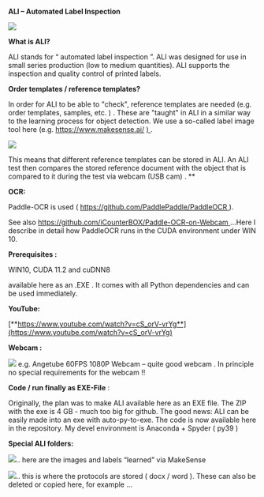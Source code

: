 ﻿**ALI – Automated Label Inspection**

![](Aspose.Words.487dc5ca-18a0-48e3-9c2d-0a507fcf4e50.001.png)

**What is ALI?**

ALI stands for “ automated label inspection ”. ALI was designed for use in small series production (low to medium quantities). ALI supports the inspection and quality control of printed labels.

**Order templates / reference templates?**

In order for ALI to be able to "check", reference templates are needed (e.g. order templates, samples, etc. ) . These are "taught" in ALI in a similar way to the learning process for object detection. We use a so-called label image tool here (e.g. https://www.makesense.ai/ [) ](https://www.makesense.ai/).



![](Aspose.Words.487dc5ca-18a0-48e3-9c2d-0a507fcf4e50.002.png)

This means that different reference templates can be stored in ALI. An ALI test then compares the stored reference document with the object that is compared to it during the test via webcam (USB cam) .
**


**OCR:**

Paddle-OCR is used ( [https://github.com/PaddlePaddle/PaddleOCR ](https://github.com/PaddlePaddle/PaddleOCR)).

See also [https://github.com/iCounterBOX/Paddle-OCR-on-Webcam ](https://github.com/iCounterBOX/Paddle-OCR-on-Webcam)...Here I describe in detail how PaddleOCR runs in the CUDA environment under WIN 10.

**Prerequisites :**

WIN10, CUDA 11.2 and cuDNN8​

available here as an .EXE . It comes with all Python dependencies and can be used immediately.

**YouTube:**

[**https://www.youtube.com/watch?v=cS_orV-vrYg**](https://www.youtube.com/watch?v=cS_orV-vrYg)

**Webcam :**

![](Aspose.Words.487dc5ca-18a0-48e3-9c2d-0a507fcf4e50.003.png)  e.g. Angetube 60FPS 1080P Webcam – quite good webcam . In principle no special requirements for the webcam !!


**Code / run finally as EXE-File** :

Originally, the plan was to make ALI available here as an EXE file. The ZIP with the exe is 4 GB - much too big for github. The good news: ALI can be easily made into an exe with auto-py-to-exe. The code is now available here in the repository. My devel environment is Anaconda + Spyder ( py39 )

**Special ALI folders:**

![](Aspose.Words.487dc5ca-18a0-48e3-9c2d-0a507fcf4e50.004.png).. here are the images and labels “learned” via MakeSense

![](Aspose.Words.487dc5ca-18a0-48e3-9c2d-0a507fcf4e50.005.png).. this is where the protocols are stored ( docx / word ). These can also be deleted or copied here, for example ...

